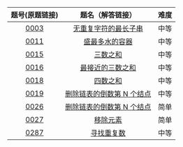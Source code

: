 题号(原题链接) | 题名（解答链接） | 难度
:-: | :-: | :-:
[0003](https://leetcode-cn.com/problems/longest-substring-without-repeating-characters/description/) | [无重复字符的最长子串](https://github.com/cocowh/algorithm/blob/master/medium/3.%E6%97%A0%E9%87%8D%E5%A4%8D%E5%AD%97%E7%AC%A6%E7%9A%84%E6%9C%80%E9%95%BF%E5%AD%90%E4%B8%B2.go) | 中等
[0011](https://leetcode-cn.com/problems/container-with-most-water/description/) | [盛最多水的容器](https://github.com/cocowh/algorithm/blob/master/medium/11.盛最多水的容器.go) | 中等
[0015](https://leetcode-cn.com/problems/3sum/description/) | [三数之和](https://github.com/cocowh/algorithm/blob/master/medium/15.三数之和.go) | 中等
[0016](https://leetcode-cn.com/problems/3sum-closest/description/) | [最接近的三数之和](https://github.com/cocowh/algorithm/blob/master/medium/16.最接近的三数之和.go) | 中等
[0018](https://leetcode-cn.com/problems/4sum/description/) | [四数之和](https://github.com/cocowh/algorithm/blob/master/medium/18.四数之和.go) | 中等
[0019](https://leetcode-cn.com/problems/remove-nth-node-from-end-of-list/description/) | [删除链表的倒数第 N 个结点](https://github.com/cocowh/algorithm/blob/master/medium/19.删除链表的倒数第-n-个结点.go) | 中等
[0026](https://leetcode-cn.com/problems/remove-duplicates-from-sorted-array/description/) | [删除链表的倒数第 N 个结点](https://github.com/cocowh/algorithm/blob/master/medium/26.删除有序数组中的重复项.go) | 简单
[0027](https://leetcode-cn.com/problems/remove-element/description/) | [移除元素](https://github.com/cocowh/algorithm/blob/master/medium/29.移除元素.go) | 简单
[0287](https://leetcode-cn.com/problems/find-the-duplicate-number/description/) | [寻找重复数](https://github.com/cocowh/algorithm/blob/master/medium/287.寻找重复数.go) | 中等